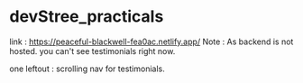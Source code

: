 # devStree_practicals
link : https://peaceful-blackwell-fea0ac.netlify.app/
Note : As backend is not hosted. you can't see testimonials right now.

one leftout : scrolling nav for testimonials.
